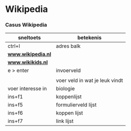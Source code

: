 
# Wikipedia

### Casus Wikipedia

| sneltoets | betekenis |
|---|---|
| ctrl+l| adres balk |
|**www.wikipedia.nl**||
|**www.wikikids.nl**||
|e > enter|invoerveld|
|||
||voer veld in wat je leuk vindt|
|voer interesse in| biologie|
|ins+f1|koppenlijst|
|ins+f5|formulierveld lijst|
|ins+f6|koppen lijst|
|ins+f7|link lijst|



